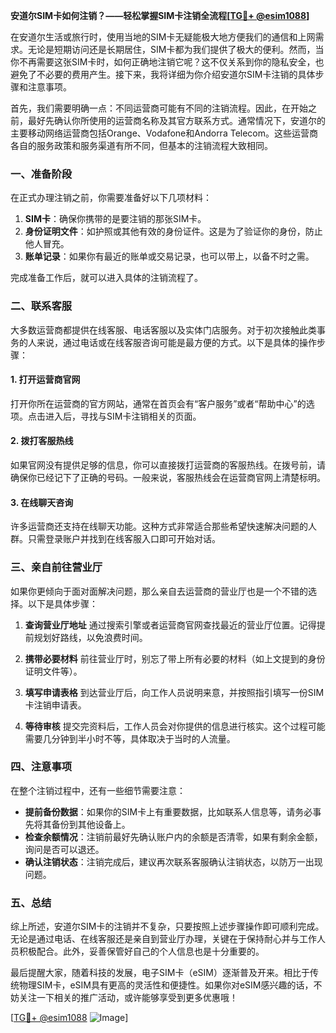 **安道尔SIM卡如何注销？——轻松掌握SIM卡注销全流程[[TG💪+ @esim1088](https://t.me/s/esim1088)]**

在安道尔生活或旅行时，使用当地的SIM卡无疑能极大地方便我们的通信和上网需求。无论是短期访问还是长期居住，SIM卡都为我们提供了极大的便利。然而，当你不再需要这张SIM卡时，如何正确地注销它呢？这不仅关系到你的隐私安全，也避免了不必要的费用产生。接下来，我将详细为你介绍安道尔SIM卡注销的具体步骤和注意事项。

首先，我们需要明确一点：不同运营商可能有不同的注销流程。因此，在开始之前，最好先确认你所使用的运营商名称及其官方联系方式。通常情况下，安道尔的主要移动网络运营商包括Orange、Vodafone和Andorra Telecom。这些运营商各自的服务政策和服务渠道有所不同，但基本的注销流程大致相同。

### 一、准备阶段

在正式办理注销之前，你需要准备好以下几项材料：

1. **SIM卡**：确保你携带的是要注销的那张SIM卡。
2. **身份证明文件**：如护照或其他有效的身份证件。这是为了验证你的身份，防止他人冒充。
3. **账单记录**：如果你有最近的账单或交易记录，也可以带上，以备不时之需。

完成准备工作后，就可以进入具体的注销流程了。

### 二、联系客服

大多数运营商都提供在线客服、电话客服以及实体门店服务。对于初次接触此类事务的人来说，通过电话或在线客服咨询可能是最方便的方式。以下是具体的操作步骤：

#### 1. 打开运营商官网
打开你所在运营商的官方网站，通常在首页会有“客户服务”或者“帮助中心”的选项。点击进入后，寻找与SIM卡注销相关的页面。

#### 2. 拨打客服热线
如果官网没有提供足够的信息，你可以直接拨打运营商的客服热线。在拨号前，请确保你已经记下了正确的号码。一般来说，客服热线会在运营商官网上清楚标明。

#### 3. 在线聊天咨询
许多运营商还支持在线聊天功能。这种方式非常适合那些希望快速解决问题的人群。只需登录账户并找到在线客服入口即可开始对话。

### 三、亲自前往营业厅

如果你更倾向于面对面解决问题，那么亲自去运营商的营业厅也是一个不错的选择。以下是具体步骤：

1. **查询营业厅地址**
   通过搜索引擎或者运营商官网查找最近的营业厅位置。记得提前规划好路线，以免浪费时间。

2. **携带必要材料**
   前往营业厅时，别忘了带上所有必要的材料（如上文提到的身份证明文件等）。

3. **填写申请表格**
   到达营业厅后，向工作人员说明来意，并按照指引填写一份SIM卡注销申请表。

4. **等待审核**
   提交完资料后，工作人员会对你提供的信息进行核实。这个过程可能需要几分钟到半小时不等，具体取决于当时的人流量。

### 四、注意事项

在整个注销过程中，还有一些细节需要注意：

- **提前备份数据**：如果你的SIM卡上有重要数据，比如联系人信息等，请务必事先将其备份到其他设备上。
- **检查余额情况**：注销前最好先确认账户内的余额是否清零，如果有剩余金额，询问是否可以退还。
- **确认注销状态**：注销完成后，建议再次联系客服确认注销状态，以防万一出现问题。

### 五、总结

综上所述，安道尔SIM卡的注销并不复杂，只要按照上述步骤操作即可顺利完成。无论是通过电话、在线客服还是亲自到营业厅办理，关键在于保持耐心并与工作人员积极配合。此外，妥善保管好自己的个人信息也是十分重要的。

最后提醒大家，随着科技的发展，电子SIM卡（eSIM）逐渐普及开来。相比于传统物理SIM卡，eSIM具有更高的灵活性和便捷性。如果你对eSIM感兴趣的话，不妨关注一下相关的推广活动，或许能够享受到更多优惠哦！

[[TG💪+ @esim1088](https://t.me/s/esim1088) ![Image](https://i.postimg.cc/4NQfJmqS/Snipaste-2025-05-13-00-14-12.png)]